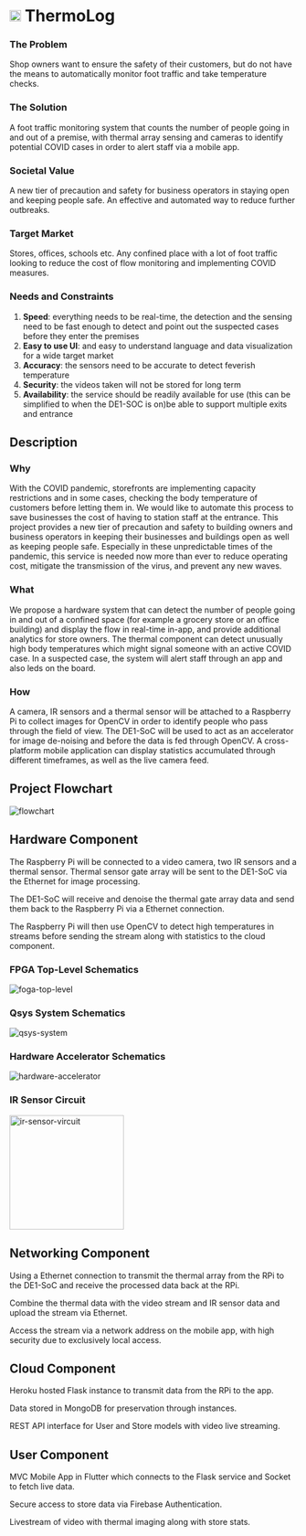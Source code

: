 # <img src="docs/logo.png" alt="logo" width="20"/> ThermoLog

### The Problem

Shop owners want to ensure the safety of their customers, but do not have the means to automatically monitor foot traffic and take temperature checks. 

### The Solution

A foot traffic monitoring system that counts the number of people going in and out of a premise, with thermal array sensing and cameras to identify potential COVID cases in order to alert staff via a mobile app. 

### Societal Value

A new tier of precaution and safety for business operators in staying open and keeping people safe. An effective and automated way to reduce further outbreaks. 

### Target Market

Stores, offices, schools etc. Any confined place with a lot of foot traffic looking to reduce the cost of flow monitoring and implementing COVID measures.

### Needs and Constraints

1. **Speed**: everything needs to be real-time, the detection and the sensing need to be fast enough to detect and point out the suspected cases before they enter the premises
2. **Easy to use UI**: and easy to understand language and data visualization for a wide target market
3. **Accuracy**: the sensors need to be accurate to detect feverish temperature
4. **Security**: the videos taken will not be stored for long term 
5. **Availability**: the service should be readily available for use (this can be simplified to when the DE1-SOC is on)be able to support multiple exits and entrance

## Description

### Why

With the COVID pandemic, storefronts are implementing capacity restrictions and in some cases, checking the body temperature of customers before letting them in. We would like to automate this process to save businesses the cost of having to station staff at the entrance. This project provides a new tier of precaution and safety to building owners and business operators in keeping their businesses and buildings open as well as keeping people safe. Especially in these unpredictable times of the pandemic, this service is needed now more than ever to reduce operating cost, mitigate the transmission of the virus, and prevent any new waves.

### What

We propose a hardware system that can detect the number of people going in and out of a confined space (for example a grocery store or an office building) and display the flow in real-time in-app, and provide additional analytics for store owners. The thermal component can detect unusually high body temperatures which might signal someone with an active COVID case. In a suspected case, the system will alert staff through an app and also leds on the board. 

### How

A camera, IR sensors and a thermal sensor will be attached to a Raspberry Pi to collect images for OpenCV in order to identify people who pass through the field of view. The DE1-SoC will be used to act as an accelerator for image de-noising and before the data is fed through OpenCV. A cross-platform mobile application can display statistics accumulated through different timeframes, as well as the live camera feed. 

## Project Flowchart
![flowchart](docs/project-flowchart.png)

## Hardware Component

The Raspberry Pi will be connected to a video camera, two IR sensors and a thermal sensor. Thermal sensor gate array will be sent to the DE1-SoC via the Ethernet for image processing. 

The DE1-SoC will receive and denoise the thermal gate array data and send them back to the Raspberry Pi via a Ethernet connection. 

The Raspberry Pi will then use OpenCV to detect high temperatures in streams before sending the stream along with statistics to the cloud component. 

### FPGA Top-Level Schematics
![foga-top-level](docs/schematics/fpga-top-level.png)

### Qsys System Schematics
![qsys-system](docs/schematics/qsys-system.png)

### Hardware Accelerator Schematics
![hardware-accelerator](docs/schematics/hardware-accelerator.png)

### IR Sensor Circuit
<img src="docs/schematics/ir-sensor-circuit.png" alt="ir-sensor-vircuit" width="200"/>

## Networking Component

Using a Ethernet connection to transmit the thermal array from the RPi to the DE1-SoC and receive the processed data back at the RPi. 

Combine the thermal data with the video stream and IR sensor data and upload the stream via Ethernet. 

Access the stream via a network address on the mobile app, with high security due to exclusively local access. 

## Cloud Component

Heroku hosted Flask instance to transmit data from the RPi to the app. 

Data stored in MongoDB for preservation through instances. 

REST API interface for User and Store models with video live streaming. 

## User Component

MVC Mobile App in Flutter which connects to the Flask service and Socket to fetch live data. 

Secure access to store data via Firebase Authentication. 

Livestream of video with thermal imaging along with store stats. 
